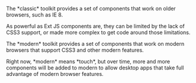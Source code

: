 
<div type="expander" caption="Classic">
<p>
The *classic* toolkit provides a set of components that work on 
older browsers, such as IE 8.
</p><p>
As powerful as Ext JS components are, they can be limited by the 
lack of CSS3 support, or made more complex to get code around those
limitations.
</p>
</div>

<div type="expander" caption="Modern">
<p>
The *modern* toolkit provides a set of components that work on 
modern browsers that support CSS3 and other modern features.
</p><p>
Right now, *modern* means *touch*, but over time, more and more components 
will be added to modern to allow desktop apps that take full advantage of
modern browser features.
</p>
</div>